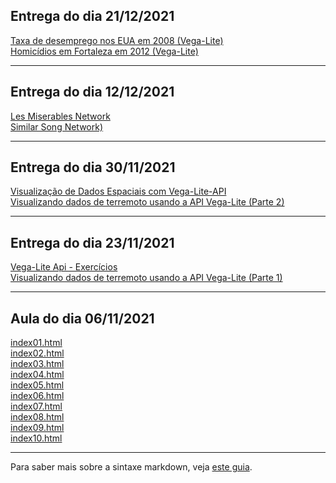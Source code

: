 ## Entrega do dia 21/12/2021
[Taxa de desemprego nos EUA em 2008 (Vega-Lite)](observable-plots/vega-lite-plots/desemprego_eua_2008)<br>
[Homicídios em Fortaleza em 2012 (Vega-Lite)](observable-plots/vega-lite-plots/homicidios_fortaleza_2012)<br>

---

## Entrega do dia 12/12/2021

[Les Miserables Network](observable-plots/d3-reusable-charts/miserables_force_graph.html)<br>
[Similar Song Network)](observable-plots/d3-reusable-charts/similar_song_network.html)<br>

---

## Entrega do dia 30/11/2021

[Visualização de Dados Espaciais com Vega-Lite-API](observable-plots/vega-lite-plots/visu_dados_espaciais.html)<br>
[Visualizando dados de terremoto usando a API Vega-Lite (Parte 2)](observable-plots/vega-lite-plots/visu_terremotos_pt2.html)<br>

---

## Entrega do dia 23/11/2021

[Vega-Lite Api - Exercícios](observable-plots/vega-lite-plots/vega_lite_api_exercicios.html)<br>
[Visualizando dados de terremoto usando a API Vega-Lite (Parte 1)](observable-plots/vega-lite-plots/visu_terremotos.html)<br>

---

## Aula do dia 06/11/2021

[index01.html](basic/index01.html)<br>
[index02.html](basic/index02.html)<br>
[index03.html](basic/index03.html)<br>
[index04.html](basic/index04.html)<br>
[index05.html](basic/index05.html)<br>
[index06.html](basic/index06.html)<br>
[index07.html](basic/index07.html)<br>
[index08.html](basic/index08.html)<br>
[index09.html](basic/index09.html)<br>
[index10.html](basic/index10.html)<br>

---

Para saber mais sobre a sintaxe markdown, veja [este guia](https://guides.github.com/features/mastering-markdown/).